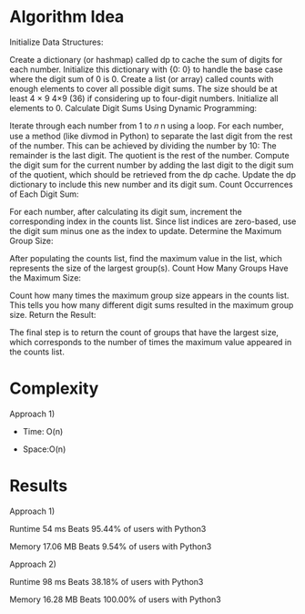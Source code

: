 # Algorithm Idea
Initialize Data Structures:

Create a dictionary (or hashmap) called dp to cache the sum of digits for each number. Initialize this dictionary with {0: 0} to handle the base case where the digit sum of 0 is 0.
Create a list (or array) called counts with enough elements to cover all possible digit sums. The size should be at least 
4
×
9
4×9 (36) if considering up to four-digit numbers. Initialize all elements to 0.
Calculate Digit Sums Using Dynamic Programming:

Iterate through each number from 1 to 
𝑛
n using a loop.
For each number, use a method (like divmod in Python) to separate the last digit from the rest of the number. This can be achieved by dividing the number by 10:
The remainder is the last digit.
The quotient is the rest of the number.
Compute the digit sum for the current number by adding the last digit to the digit sum of the quotient, which should be retrieved from the dp cache.
Update the dp dictionary to include this new number and its digit sum.
Count Occurrences of Each Digit Sum:

For each number, after calculating its digit sum, increment the corresponding index in the counts list. Since list indices are zero-based, use the digit sum minus one as the index to update.
Determine the Maximum Group Size:

After populating the counts list, find the maximum value in the list, which represents the size of the largest group(s).
Count How Many Groups Have the Maximum Size:

Count how many times the maximum group size appears in the counts list. This tells you how many different digit sums resulted in the maximum group size.
Return the Result:

The final step is to return the count of groups that have the largest size, which corresponds to the number of times the maximum value appeared in the counts list.

# Complexity

Approach 1)

- Time: O(n)

- Space:O(n)

# Results

Approach 1)

Runtime
54
ms
Beats
95.44%
of users with Python3

Memory
17.06
MB
Beats
9.54%
of users with Python3

Approach 2)

Runtime
98
ms
Beats
38.18%
of users with Python3

Memory
16.28
MB
Beats
100.00%
of users with Python3